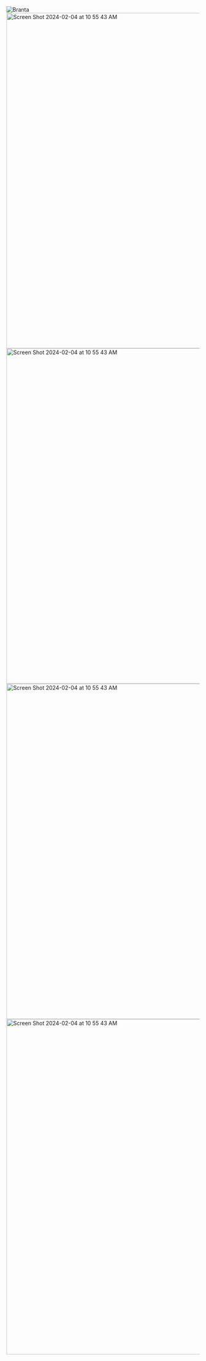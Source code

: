 <picture>
  <source media="(prefers-color-scheme: dark)" srcset="assets/goldwhitecropped.png">
  <source media="(prefers-color-scheme: light)" srcset="assets/goldblackcropped.jpg">
  <img alt="Branta" src="Branta/Assets/goldblackcropped.jpg">
</picture>



<img width="873" alt="Screen Shot 2024-02-04 at 10 55 43 AM" src="https://github.com/BrantaOps/design/blob/main/protocol.png">
  <img width="873" alt="Screen Shot 2024-02-04 at 10 55 43 AM" src="https://github.com/BrantaOps/design/blob/main/Wallet%20Architecture.png">
  <img width="873" alt="Screen Shot 2024-02-04 at 10 55 43 AM" src="https://github.com/BrantaOps/design/blob/main/FOSS.png">
  <img width="873" alt="Screen Shot 2024-02-04 at 10 55 43 AM" src="https://github.com/BrantaOps/design/blob/main/Universe.png">
